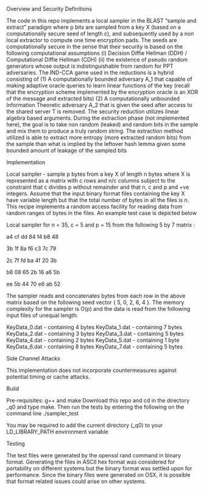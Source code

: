 Overview and Security Definitions

The code in this repo implements a local sampler in the BLAST “sample and extract” paradigm where p bits are sampled from a key X (based on a computationally secure seed of length c), and subsequently used by a non local extractor to compute one time encryption pads. 
The seeds are computationally secure in the sense that their security is based on the following computational assumptions (i) Decision Diffie Hellman (DDH) / Computational Diffie Hellman (CDH) (ii) the existence of pseudo random generators whose output is indistinguishable from random for PPT adversaries. 
The IND-CCA game used in the reductions is a hybrid consisting of (1) A computationally bounded adversary A_1 that capable of making adaptive oracle queries to learn linear functions of the key (recall that the encryption scheme implemented by the encryption oracle is an XOR of the message and extracted bits) (2) A computationally unbounded Information Theoretic adversary A_2 that is given the seed after access to the shared server T is removed. The security reduction utilizes linear algebra based arguments. 
During the extraction phase (not implemented here), the goal is to take non random (leaked) and random bits in the sample and mix them to produce a truly random string. The extraction method utilized is able to extract more entropy (more extracted random bits) from the sample than what is implied by the leftover hash lemma given some bounded amount of leakage of the sampled bits 

Implementation 

Local sampler - sample p bytes from a key X of length n bytes where X is represented as a matrix with c rows and n/c columns subject to the constraint that c divides p without remainder and that n, c and p and +ve integers. Assume that the input binary format files containing the key X have variable length but that the total number of bytes in all the files is n. This recipe implements a random access facility for reading data from random ranges of bytes in the files. 
An example test case is depicted below 



 Local sampler for n = 35, c = 5 and p = 15 
 from the following 5 by 7 matrix :

   
   a4 cf dd 84 f4 b8 48


   3b 1f 8a f6 c3 7c 79


   2c 7f fd ba 4f 20 3b 


   b8 08 65 2b 16 a6 5b  


   ee 5b 44 70 e6 ab 52   

The sampler reads and concatenates bytes from each row in the above matrix based on the following seed vector { 5, 0, 2, 6, 4 }. The memory complexity for the sampler is O(p) and the data is read from the following input files of unequal length:

KeyData_0.dat - containing 4 bytes
KeyData_1.dat - containing 7 bytes
KeyData_2.dat - containing 3 bytes
KeyData_3.dat - containing 5 bytes
KeyData_4.dat - containing 2 bytes
KeyData_5.dat - containing 1 byte
KeyData_6.dat - containing 8 bytes
KeyData_7.dat - containing 5 bytes


Side Channel Attacks

This implementation does not incorporate countermeasures against potential timing or cache attacks. 


Build 

Pre-requisites: g++ and make
Download this repo and cd in the directory _q0 and type make.
Then run the tests by entering the following on the command line 
./sampler_test

You may be required to add the current directory (_q0) to your LD_LIBRARY_PATH environment variable 

Testing

The test files were generated by the openssl rand command in binary format. Generating the files in ASCII hex format was considered for portability on different systems but the binary format was settled upon for performance. Since the binary files were generated on OSX, it is possible that format related issues could arise on other systems. 


